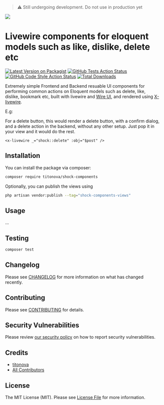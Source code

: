 > ⚠️ Still undergoing development. Do not use in production yet



[<img src="https://github-ads.s3.eu-central-1.amazonaws.com/support-ukraine.svg?t=1" />](https://supportukrainenow.org)

# Livewire components for eloquent models such as like, dislike, delete etc

[![Latest Version on Packagist](https://img.shields.io/packagist/v/titonova/shock-components.svg?style=flat-square)](https://packagist.org/packages/titonova/shock-components)
[![GitHub Tests Action Status](https://img.shields.io/github/workflow/status/titonova/shock-components/run-tests?label=tests)](https://github.com/titonova/shock-components/actions?query=workflow%3Arun-tests+branch%3Amain)
[![GitHub Code Style Action Status](https://img.shields.io/github/workflow/status/titonova/shock-components/Fix%20PHP%20code%20style%20issues?label=code%20style)](https://github.com/titonova/shock-components/actions?query=workflow%3A"Fix+PHP+code+style+issues"+branch%3Amain)
[![Total Downloads](https://img.shields.io/packagist/dt/titonova/shock-components.svg?style=flat-square)](https://packagist.org/packages/titonova/shock-components)

Extremely simple Frontend and Backend resuable UI components for performing common actions on Eloquent models such as delete, like, dislike, bookmark etc, built with livewire and [Wire UI](https://github.com/wireui/wireui), and rendered using [X-livewire](https://github.com/titonova/x-livewire).

E.g:

For a delete button, this would render a delete button, with a confirm dialog, and a delete action in the backend, without any other setup. Just pop it in your view and it would do the rest.

```Blade
<x-livewire _="shock::delete" :obj="$post" />
```
### 

## Installation

You can install the package via composer:

```bash
composer require titonova/shock-components
```


Optionally, you can publish the views using

```bash
php artisan vendor:publish --tag="shock-components-views"
```

## Usage

...



## Testing

```bash
composer test
```

## Changelog

Please see [CHANGELOG](CHANGELOG.md) for more information on what has changed recently.

## Contributing

Please see [CONTRIBUTING](https://github.com/titonova/.github/blob/main/CONTRIBUTING.md) for details.

## Security Vulnerabilities

Please review [our security policy](../../security/policy) on how to report security vulnerabilities.

## Credits

- [titonova](https://github.com/titonova)
- [All Contributors](../../contributors)

## License

The MIT License (MIT). Please see [License File](LICENSE.md) for more information.
